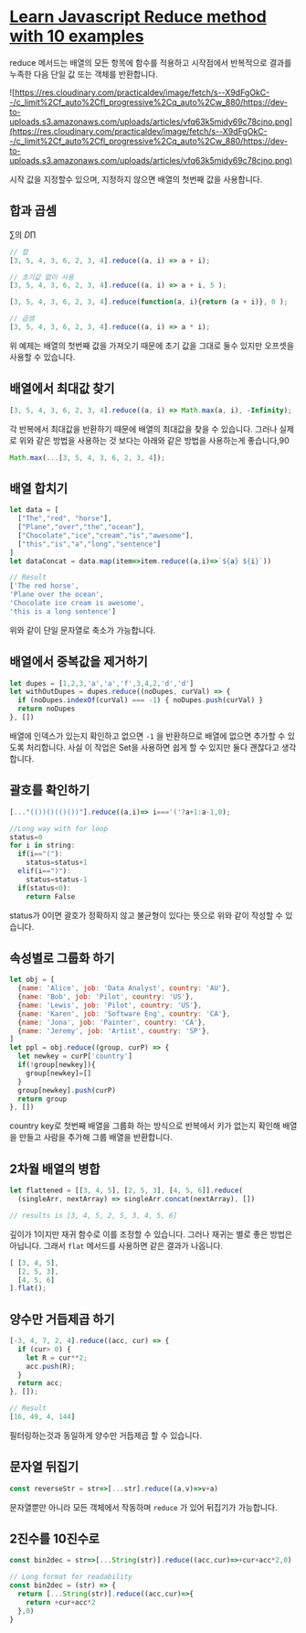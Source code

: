 # [Learn Javascript Reduce method with 10 examples](https://dev.to/ramgendeploy/learn-javascript-reduce-method-with-5-examples-128n)

reduce 메서드는 배열의 모든 항목에 함수를 적용하고 시작점에서 반복적으로 결과를 누족한 다음 단일 값 또는 객체를 반환합니다.

![https://res.cloudinary.com/practicaldev/image/fetch/s--X9dFgOkC--/c_limit%2Cf_auto%2Cfl_progressive%2Cq_auto%2Cw_880/https://dev-to-uploads.s3.amazonaws.com/uploads/articles/vfq63k5midy69c78cjno.png](https://res.cloudinary.com/practicaldev/image/fetch/s--X9dFgOkC--/c_limit%2Cf_auto%2Cfl_progressive%2Cq_auto%2Cw_880/https://dev-to-uploads.s3.amazonaws.com/uploads/articles/vfq63k5midy69c78cjno.png)

시작 값을 지정할수 있으며, 지정하지 않으면 배열의 첫번째 값을 사용합니다.

## 합과 곱셈

∑의 *D*∏

```jsx
// 합
[3, 5, 4, 3, 6, 2, 3, 4].reduce((a, i) => a + i);

// 초기값 없이 사용
[3, 5, 4, 3, 6, 2, 3, 4].reduce((a, i) => a + i, 5 );

[3, 5, 4, 3, 6, 2, 3, 4].reduce(function(a, i){return (a + i)}, 0 );

// 곱셈
[3, 5, 4, 3, 6, 2, 3, 4].reduce((a, i) => a * i);

```

위 예제는 배열의 첫번째 값을 가져오기 때문에 초기 값을 그대로 둘수 있지만 오프셋을 사용할 수 있습니다.

## 배열에서 최대값 찾기

```jsx
[3, 5, 4, 3, 6, 2, 3, 4].reduce((a, i) => Math.max(a, i), -Infinity);
```

각 반복에서 최대값을 반환하기 때문에 배열의 최대값을 찾을 수 있습니다. 그러나 실제로 위와 같은 방법을 사용하는 것 보다는 아래와 같은 방법을 사용하는게 좋습니다,90

```jsx
Math.max(...[3, 5, 4, 3, 6, 2, 3, 4]);
```

## 배열 합치기

```jsx
let data = [
  ["The","red", "horse"],
  ["Plane","over","the","ocean"],
  ["Chocolate","ice","cream","is","awesome"],
  ["this","is","a","long","sentence"]
]
let dataConcat = data.map(item=>item.reduce((a,i)=>`${a} ${i}`))

// Result
['The red horse',
'Plane over the ocean',
'Chocolate ice cream is awesome',
'this is a long sentence']

```

위와 같이 단일 문자열로 축소가 가능합니다.

## 배열에서 중복값을 제거하기

```jsx
let dupes = [1,2,3,'a','a','f',3,4,2,'d','d']
let withOutDupes = dupes.reduce((noDupes, curVal) => {
  if (noDupes.indexOf(curVal) === -1) { noDupes.push(curVal) }
  return noDupes
}, [])

```

배열에 인덱스가 있는지 확인하고 없으면 `-1` 을 반환하므로 배열에 없으면 추가할 수 있도록 처리합니다. 사실 이 작업은 Set을 사용하면 쉽게 할 수 있지만 둘다 괜찮다고 생각합니다.

## 괄호를 확인하기

```jsx
[..."(())()(()())"].reduce((a,i)=> i==='('?a+1:a-1,0);

//Long way with for loop
status=0
for i in string:
  if(i=="("):
    status=status+1
  elif(i==")"):
    status=status-1
  if(status<0):
    return False

```

status가 0이면 괄호가 정확하지 않고 불균형이 있다는 뜻으로 위와 같이 작성할 수 있습니다.

## 속성별로 그룹화 하기

```jsx
let obj = [
  {name: 'Alice', job: 'Data Analyst', country: 'AU'},
  {name: 'Bob', job: 'Pilot', country: 'US'},
  {name: 'Lewis', job: 'Pilot', country: 'US'},
  {name: 'Karen', job: 'Software Eng', country: 'CA'},
  {name: 'Jona', job: 'Painter', country: 'CA'},
  {name: 'Jeremy', job: 'Artist', country: 'SP'},
]
let ppl = obj.reduce((group, curP) => {
  let newkey = curP['country']
  if(!group[newkey]){
    group[newkey]=[]
  }
  group[newkey].push(curP)
  return group
}, [])

```

country key로 첫번째 배열을 그룹화 하는 방식으로 반복에서 키가 없는지 확인해 배열을 만들고 사람을 추가해 그룹 배열을 반환합니다. 

## 2차월 배열의 병합

```jsx
let flattened = [[3, 4, 5], [2, 5, 3], [4, 5, 6]].reduce(
  (singleArr, nextArray) => singleArr.concat(nextArray), [])

// results is [3, 4, 5, 2, 5, 3, 4, 5, 6]
```

깊이가 1이지만 재귀 함수로 이를 조정할 수 있습니다. 그러나 재귀는 별로 좋은 방법은 아닙니다. 그래서 `flat` 메서드를 사용하면 같은 결과가 나옵니다.

```jsx
[ [3, 4, 5],
  [2, 5, 3],
  [4, 5, 6]
].flat();
```

## 양수만 거듭제곱 하기

```jsx
[-3, 4, 7, 2, 4].reduce((acc, cur) => {
  if (cur> 0) {
    let R = cur**2;
    acc.push(R);
  }
  return acc;
}, []);

// Result
[16, 49, 4, 144]

```

필터링하는것과 동일하게 양수만 거듭제곱 할 수 있습니다.

## 문자열 뒤집기

```jsx
const reverseStr = str=>[...str].reduce((a,v)=>v+a)
```

문자열뿐만 아니라 모든 객체에서 작동하며 `reduce` 가 있어 뒤집기가 가능합니다.

## 2진수를 10진수로

```jsx
const bin2dec = str=>[...String(str)].reduce((acc,cur)=>+cur+acc*2,0)

// Long format for readability
const bin2dec = (str) => {
  return [...String(str)].reduce((acc,cur)=>{
    return +cur+acc*2
  },0)
}

```
